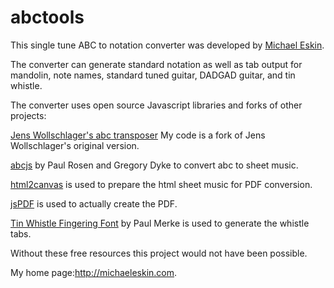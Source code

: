 # abctools
<p>This single tune ABC to notation converter was developed by <a href="http://michaeleskin.com" target="_blank">Michael Eskin</a>.</p>
<p>The converter can generate standard notation as well as tab output for mandolin, note names, standard tuned guitar, DADGAD guitar, and tin whistle.</p>
<p></p>
<p>The converter uses open source Javascript libraries and forks of other projects:</p>
<p><a href="http://www.franziskaludwig.de/abctransposer/" target="_blank">Jens Wollschlager's abc transposer</a> My code is a fork of Jens Wollschlager's original version.</p> 
<p><a href="https://www.abcjs.net/">abcjs</a> by Paul Rosen and Gregory Dyke to convert abc to sheet music.</p>
<p><a href="https://github.com/niklasvh/html2canvas">html2canvas</a> is used to prepare the html sheet music for PDF conversion.</p>
<p><a href="https://github.com/parallax/jsPDF">jsPDF</a> is used to actually create the PDF.</p>
<p><a href="https://github.com/OMerkel/tin_whistle/tree/master/res/font">Tin Whistle Fingering Font</a> by Paul Merke is used to generate the whistle tabs.</p> 
<p>Without these free resources this project would not have been possible.</p>
<p></p>
<p>My home page:<a href="http://michaeleskin.com" target="_blank">http://michaeleskin.com</a>.</p>
